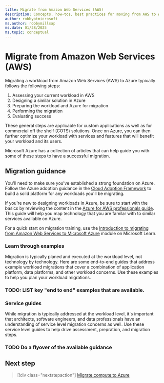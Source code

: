 ```yaml
---
title: Migrate from Amazon Web Services (AWS)
description: Concepts, how-tos, best practices for moving from AWS to Azure.
author: robbyatmicrosoft
ms.author: robbymillsap
ms.date: 01/28/2025
ms.topic: conceptual
---
```


# Migrate from Amazon Web Services (AWS)

Migrating a workload from Amazon Web Services (AWS) to Azure typically follows the following steps:

1. Assessing your current workload in AWS
1. Designing a similar solution in Azure
1. Preparing the workload and Azure for migration
1. Performing the migration
1. Evaluating success

These general steps are applicable for custom applications as well as for commercial off the shelf (COTS) solutions. Once on Azure, you can then further optimize your workload with services and features that will benefit your workload and its users.

Microsoft Azure has a collection of articles that can help guide you with some of these steps to have a successful migration.

## Migration guidance

You'll need to make sure you've established a strong foundation on Azure. Follow the Azure adoption guidance in the [Cloud Adoption Framework](/azure/cloud-adoption-framework/get-started/) to build a solid platform for any workloads you'll be migrating.

If you're new to designing workloads in Azure, be sure to start with the basics by reviewing the content in the [Azure for AWS professionals guide](/azure/architecture/aws-professional/). This guide will help you map technology that you are familar with to similar services available on Azure.

For a quick start on migration training, use the [Introduction to migrating from Amazon Web Services to Microsoft Azure](/training/modules/introduction-to-migrating-aws-to-azure/) module on Microsoft Learn.

### Learn through examples

Migration is typically planed and executed at the workload level, not technology by technology. Here are some end-to-end guides that address example workload migrations that cover a combination of application platform, data platforms, and other workload concerns. Use these examples to help you plan your workload migrations.

### TODO: LIST key "end to end" examples that are available.

### Service guides

While migration is typically addressed at the workload level, it's important that architects, software engineers, and data professionals have an understanding of service level migration concerns as well. Use these service level guides to help drive assessment, prepration, and migration steps.

### TODO Do a flyover of the available guidance

## Next step

> [!div class="nextstepaction"]
> [Migrate compute to Azure](./migrate-compute-from-aws.md)
